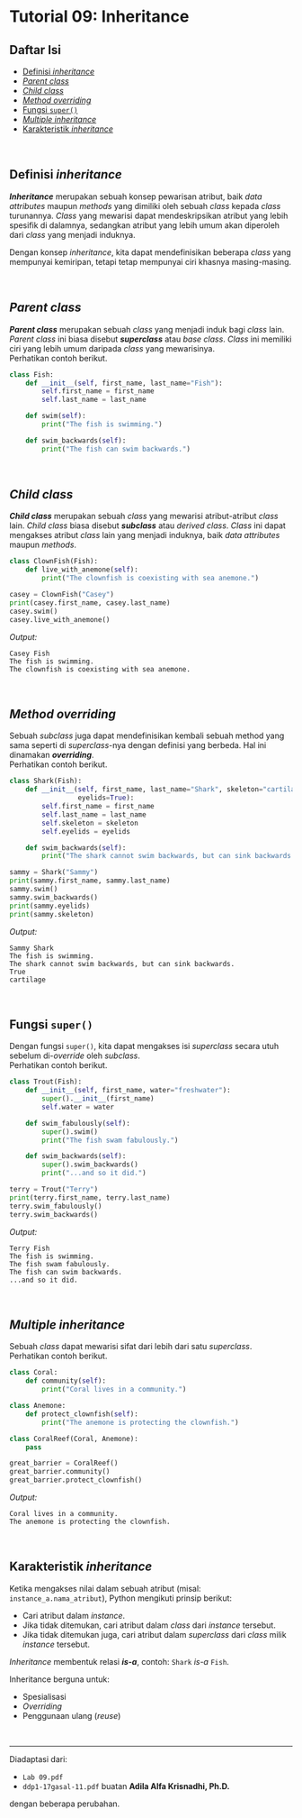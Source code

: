 # Tutorial 09: Inheritance

## Daftar Isi

- [Definisi *inheritance*](#definisi-inheritance)
- [*Parent class*](#parent-class)
- [*Child class*](#child-class)
- [*Method overriding*](#method-overriding)
- [Fungsi `super()`](#fungsi-super)
- [*Multiple inheritance*](#multiple-inheritance)
- [Karakteristik *inheritance*](#karakteristik-inheritance)

<br>

## Definisi *inheritance*

***Inheritance*** merupakan sebuah konsep pewarisan atribut, baik *data*
*attributes* maupun *methods* yang dimiliki oleh sebuah *class* kepada *class*
turunannya. *Class* yang mewarisi dapat mendeskripsikan atribut yang lebih
spesifik di dalamnya, sedangkan atribut yang lebih umum akan diperoleh dari
*class* yang menjadi induknya.

Dengan konsep *inheritance*, kita dapat mendefinisikan beberapa *class* yang
mempunyai kemiripan, tetapi tetap mempunyai ciri khasnya masing-masing.

<br>

## *Parent class*

***Parent class*** merupakan sebuah *class* yang menjadi induk bagi *class*
lain. *Parent class* ini biasa disebut ***superclass*** atau *base class*.
*Class* ini memiliki ciri yang lebih umum daripada *class* yang mewarisinya.  
Perhatikan contoh berikut.

```python
class Fish:
    def __init__(self, first_name, last_name="Fish"):
        self.first_name = first_name
        self.last_name = last_name

    def swim(self):
        print("The fish is swimming.")

    def swim_backwards(self):
        print("The fish can swim backwards.")
```

<br>

## *Child class*

***Child class*** merupakan sebuah *class* yang mewarisi atribut-atribut
*class* lain. *Child class* biasa disebut ***subclass*** atau *derived class*.
*Class* ini dapat mengakses atribut *class* lain yang menjadi induknya, baik
*data attributes* maupun *methods*.

```python
class ClownFish(Fish):
    def live_with_anemone(self):
        print("The clownfish is coexisting with sea anemone.")

casey = ClownFish("Casey")
print(casey.first_name, casey.last_name)
casey.swim()
casey.live_with_anemone()
```

*Output:*

```
Casey Fish
The fish is swimming.
The clownfish is coexisting with sea anemone.
```

<br>

## *Method overriding*

Sebuah *subclass* juga dapat mendefinisikan kembali sebuah method yang sama
seperti di *superclass*-nya dengan definisi yang berbeda. Hal ini dinamakan
***overriding***.  
Perhatikan contoh berikut.

```python
class Shark(Fish):
    def __init__(self, first_name, last_name="Shark", skeleton="cartilage",
                 eyelids=True):
        self.first_name = first_name
        self.last_name = last_name
        self.skeleton = skeleton
        self.eyelids = eyelids

    def swim_backwards(self):
        print("The shark cannot swim backwards, but can sink backwards.")

sammy = Shark("Sammy")
print(sammy.first_name, sammy.last_name)
sammy.swim()
sammy.swim_backwards()
print(sammy.eyelids)
print(sammy.skeleton)
```

*Output:*

```
Sammy Shark
The fish is swimming.
The shark cannot swim backwards, but can sink backwards.
True
cartilage
```

<br>

## Fungsi `super()`

Dengan fungsi `super()`, kita dapat mengakses isi *superclass* secara utuh
sebelum di-*override* oleh *subclass*.  
Perhatikan contoh berikut.

```python
class Trout(Fish):
    def __init__(self, first_name, water="freshwater"):
        super().__init__(first_name)
        self.water = water

    def swim_fabulously(self):
        super().swim()
        print("The fish swam fabulously.")

    def swim_backwards(self):
        super().swim_backwards()
        print("...and so it did.")

terry = Trout("Terry")
print(terry.first_name, terry.last_name)
terry.swim_fabulously()
terry.swim_backwards()
```

*Output:*

```
Terry Fish
The fish is swimming.
The fish swam fabulously.
The fish can swim backwards.
...and so it did.
```

<br>

## *Multiple inheritance*

Sebuah *class* dapat mewarisi sifat dari lebih dari satu *superclass*.  
Perhatikan contoh berikut.

```python
class Coral:
    def community(self):
        print("Coral lives in a community.")

class Anemone:
    def protect_clownfish(self):
        print("The anemone is protecting the clownfish.")

class CoralReef(Coral, Anemone):
    pass

great_barrier = CoralReef()
great_barrier.community()
great_barrier.protect_clownfish()
```

*Output:*

```
Coral lives in a community.
The anemone is protecting the clownfish.
```

<br>

## Karakteristik *inheritance*

Ketika mengakses nilai dalam sebuah atribut (misal: `instance_a.nama_atribut`),
Python mengikuti prinsip berikut:

- Cari atribut dalam *instance*.
- Jika tidak ditemukan, cari atribut dalam *class* dari *instance* tersebut.
- Jika tidak ditemukan juga, cari atribut dalam *superclass* dari *class*
  milik *instance* tersebut.

*Inheritance* membentuk relasi ***is-a***, contoh: `Shark` *is-a* `Fish`.

Inheritance berguna untuk:

- Spesialisasi
- *Overriding*
- Penggunaan ulang (*reuse*)

<br>

---

Diadaptasi dari:

- `Lab 09.pdf`
- `ddp1-17gasal-11.pdf` buatan **Adila Alfa Krisnadhi, Ph.D.**

dengan beberapa perubahan.
